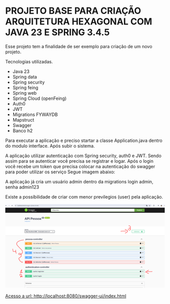 # PROJETO BASE PARA CRIAÇÃO ARQUITETURA HEXAGONAL COM JAVA 23 E SPRING 3.4.5

Esse projeto tem a finalidade de ser exemplo para criação de um novo projeto.

Tecnologias utilizadas.

* Java 23
* Spring data
* Spring security
* Spring feing
* Spring web
* Spring Cloud (openFeing)
* Auth0
* JWT
* Migrations FYWAYDB
* Mapstruct
* Swagger
* Banco h2

Para executar a aplicação e preciso startar a classe Application.java dentro do modulo interface.
Após subir o sistema.

A aplicação utilizar autenticação com Spring security, auth0 e JWT.
Sendo assim para se autenticar você precisa se registrar e logar.
Após o login você recebe um token que precisa colocar na autenticação do swagger
para poder utilizar os serviço
Segue imagem abaixo:


A aplicação já cria um usuário admin dentro da migrations
login admin, senha admin123

Existe a possíbilidade de criar com menor previlegios (user) pela aplicação.

![swagger-servico.png](swagger-servico.png)


[Acesso a url: http://localhost:8080/swagger-ui/index.html](http://localhost:8080/swagger-ui/index.html)



